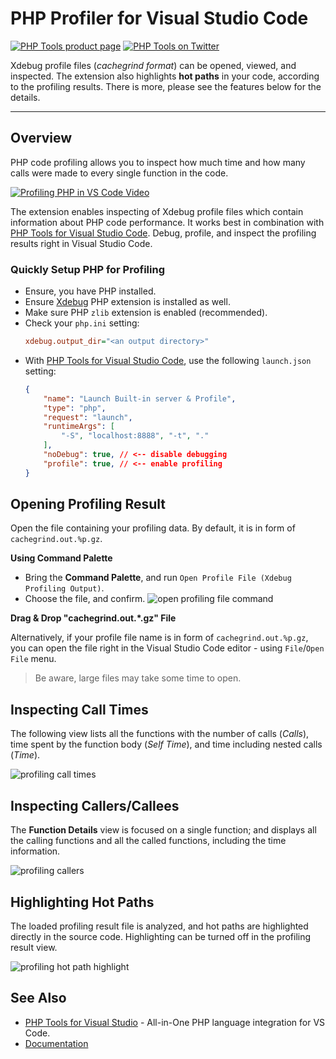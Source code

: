 # PHP Profiler for Visual Studio Code

[![PHP Tools product page](https://img.shields.io/badge/%F0%9F%8C%8E-Home%20page-blue.svg)](https://www.devsense.com) 
[![PHP Tools on Twitter](https://badgen.net/badge/@php4vs/twitter/blue?icon=twitter)](https://twitter.com/php4vs) 

Xdebug profile files (_cachegrind format_) can be opened, viewed, and inspected. The extension also highlights **hot paths** in your code, according to the profiling results. There is more, please see the features below for the details.

---

## Overview

PHP code profiling allows you to inspect how much time and how many calls were made to every single function in the code.

[![Profiling PHP in VS Code Video](https://img.shields.io/badge/Watch%20Profiling%20on%20YouTube-red.svg?logo=youtube)](https://www.youtube.com/watch?v=VQB6pdDhGWs) 

The extension enables inspecting of Xdebug profile files which contain information about PHP code performance. It works best in combination with [PHP Tools for Visual Studio Code](https://marketplace.visualstudio.com/items?itemName=DEVSENSE.phptools-vscode). Debug, profile, and inspect the profiling results right in Visual Studio Code.

### Quickly Setup PHP for Profiling

- Ensure, you have PHP installed.
- Ensure [Xdebug](https://xdebug.org/docs/install) PHP extension is installed as well.
- Make sure PHP `zlib` extension is enabled (recommended).
- Check your `php.ini` setting:
    ```ini
    xdebug.output_dir="<an output directory>"
    ```
- With [PHP Tools for Visual Studio Code](https://marketplace.visualstudio.com/items?itemName=DEVSENSE.phptools-vscode), use the following `launch.json` setting:
    ```json
    {
        "name": "Launch Built-in server & Profile",
        "type": "php",
        "request": "launch",
        "runtimeArgs": [
            "-S", "localhost:8888", "-t", "."
        ],
        "noDebug": true, // <-- disable debugging
        "profile": true, // <-- enable profiling
    }
    ```

## Opening Profiling Result

Open the file containing your profiling data. By default, it is in form of `cachegrind.out.%p.gz`.

**Using Command Palette**

- Bring the **Command Palette**, and run `Open Profile File (Xdebug Profiling Output)`.
- Choose the file, and confirm.
  ![open profiling file command](https://raw.githubusercontent.com/DEVSENSE/phptools-docs/master/docs/vscode/imgs/profiler-open-command.png)

**Drag & Drop "cachegrind.out.*.gz" File**

Alternatively, if your profile file name is in form of `cachegrind.out.%p.gz`, you can open the file right in the Visual Studio Code editor - using `File`/`Open File` menu.

> Be aware, large files may take some time to open.

## Inspecting Call Times

The following view lists all the functions with the number of calls (_Calls_), time spent by the function body (_Self Time_), and time including nested calls (_Time_).

![profiling call times](https://raw.githubusercontent.com/DEVSENSE/phptools-docs/master/docs/vscode/imgs/profile-calltimes.png)

## Inspecting Callers/Callees

The **Function Details** view is focused on a single function; and displays all the calling functions and all the called functions, including the time information.

![profiling callers](https://raw.githubusercontent.com/DEVSENSE/phptools-docs/master/docs/vscode/imgs/profile-details.png)

## Highlighting Hot Paths

The loaded profiling result file is analyzed, and hot paths are highlighted directly in the source code. Highlighting can be turned off in the profiling result view.

![profiling hot path highlight](https://raw.githubusercontent.com/DEVSENSE/phptools-docs/master/docs/vscode/imgs/profile-highlight.png)

## See Also

- [PHP Tools for Visual Studio](https://marketplace.visualstudio.com/items?itemName=DEVSENSE.phptools-vscode) - All-in-One PHP language integration for VS Code.
- [Documentation](https://docs.devsense.com/vscode)
